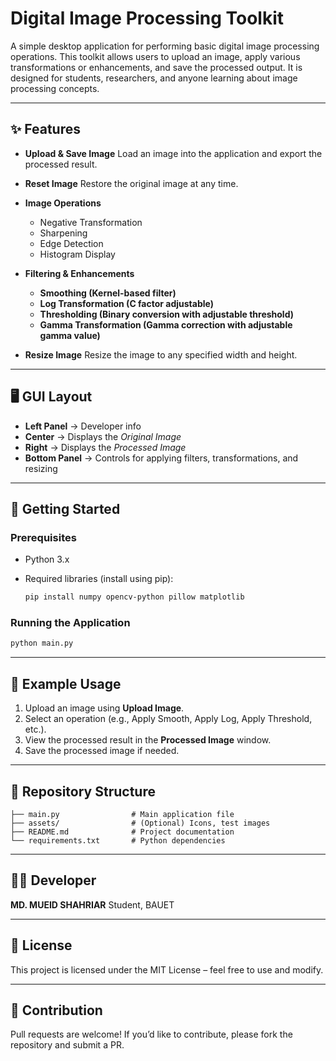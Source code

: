 # Digital Image Processing Toolkit

A simple desktop application for performing basic digital image processing operations. This toolkit allows users to upload an image, apply various transformations or enhancements, and save the processed output. It is designed for students, researchers, and anyone learning about image processing concepts.

---

## ✨ Features

* **Upload & Save Image**
  Load an image into the application and export the processed result.

* **Reset Image**
  Restore the original image at any time.

* **Image Operations**

  * Negative Transformation
  * Sharpening
  * Edge Detection
  * Histogram Display

* **Filtering & Enhancements**

  * **Smoothing (Kernel-based filter)**
  * **Log Transformation (C factor adjustable)**
  * **Thresholding (Binary conversion with adjustable threshold)**
  * **Gamma Transformation (Gamma correction with adjustable gamma value)**

* **Resize Image**
  Resize the image to any specified width and height.

---

## 🖥️ GUI Layout

* **Left Panel** → Developer info
* **Center** → Displays the *Original Image*
* **Right** → Displays the *Processed Image*
* **Bottom Panel** → Controls for applying filters, transformations, and resizing

---

## 🚀 Getting Started

### Prerequisites

* Python 3.x
* Required libraries (install using pip):

  ```bash
  pip install numpy opencv-python pillow matplotlib
  ```

### Running the Application

```bash
python main.py
```

---

## 📸 Example Usage

1. Upload an image using **Upload Image**.
2. Select an operation (e.g., Apply Smooth, Apply Log, Apply Threshold, etc.).
3. View the processed result in the **Processed Image** window.
4. Save the processed image if needed.

---

## 📂 Repository Structure

```
├── main.py                # Main application file
├── assets/                # (Optional) Icons, test images
├── README.md              # Project documentation
└── requirements.txt       # Python dependencies
```

---

## 👨‍💻 Developer

**MD. MUEID SHAHRIAR**
Student, BAUET

---

## 📜 License

This project is licensed under the MIT License – feel free to use and modify.

---

## 🙌 Contribution

Pull requests are welcome! If you’d like to contribute, please fork the repository and submit a PR.
